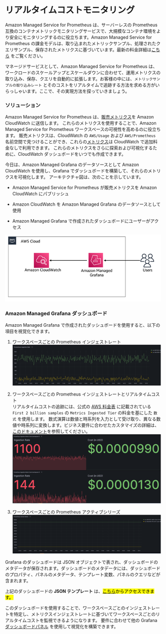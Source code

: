 # リアルタイムコストモニタリング

Amazon Managed Service for Prometheus は、サーバーレスの Prometheus 互換のコンテナメトリックモニタリングサービスで、大規模なコンテナ環境をより安全にモニタリングするのに役立ちます。Amazon Managed Service for Prometheus の課金モデルは、取り込まれたメトリックサンプル、処理されたクエリサンプル、保存されたメトリクスに基づいています。最新の料金詳細は[こちら][pricing] をご覧ください。

マネージドサービスとして、Amazon Managed Service for Prometheus は、ワークロードのスケールアップとスケールダウンに合わせて、運用メトリクスの取り込み、保存、クエリを自動的に拡張します。お客様の中には、`メトリックサンプルの取り込みレート` とそのコストをリアルタイムで追跡する方法を求める方がいらっしゃいます。ここで、その実現方法を探っていきましょう。

### ソリューション
Amazon Managed Service for Prometheus は、[販売メトリクス][vendedmetrics]を Amazon CloudWatch に送信します。 これらのメトリクスを使用することで、Amazon Managed Service for Prometheus ワークスペースの可視性を高めるのに役立ちます。 販売メトリクスは、CloudWatch の `AWS/Usage` および `AWS/Prometheus` 名前空間で見つけることができ、これらの[メトリクス][AMPMetrics]は CloudWatch で追加料金なしで利用できます。 これらのメトリクスをさらに探索および可視化するために、CloudWatch ダッシュボードをいつでも作成できます。

今日は、Amazon Managed Grafana のデータソースとして Amazon CloudWatch を使用し、Grafana でダッシュボードを構築して、それらのメトリクスを可視化します。 アーキテクチャ図は、次のことを示しています。

- Amazon Managed Service for Prometheus が販売メトリクスを Amazon CloudWatch にパブリッシュ

- Amazon CloudWatch を Amazon Managed Grafana のデータソースとして使用  

- Amazon Managed Grafana で作成されたダッシュボードにユーザーがアクセス

![prometheus-ingestion-rate](../../../images/ampmetricsingestionrate.png)

### Amazon Managed Grafana ダッシュボード

Amazon Managed Grafana で作成されたダッシュボードを使用すると、以下の項目を視覚化できます。

1. ワークスペースごとの Prometheus インジェストレート
![prometheus-ingestion-rate-dash1](../../../images/ampwsingestionrate-1.png)

2. ワークスペースごとの Prometheus インジェストレートとリアルタイムコスト  
   リアルタイムコストの追跡には、公式の [AWS 料金表][pricing] に記載されている `First 2 billion samples` の `Metrics Ingested Tier` の料金を基にした `数式` を使用します。
   数式演算は数値と時系列を入力として受け取り、異なる数値や時系列に変換します。ビジネス要件に合わせたカスタマイズの詳細は、[このドキュメント][mathexpression]を参照してください。
![prometheus-ingestion-rate-dash2](../../../images/ampwsingestionrate-2.png)

3. ワークスペースごとの Prometheus アクティブシリーズ  
![prometheus-ingestion-rate-dash3](../../../images/ampwsingestionrate-3.png)


Grafana のダッシュボードは JSON オブジェクトで表され、ダッシュボードのメタデータが保存されます。ダッシュボードのメタデータには、ダッシュボードのプロパティ、パネルのメタデータ、テンプレート変数、パネルのクエリなどが含まれます。

上記のダッシュボードの **JSON テンプレート** は、<mark>[こちら](AmazonPrometheusMetrics.json)からアクセスできます。<mark>

このダッシュボードを使用することで、ワークスペースごとのインジェストレートを特定し、メトリクスインジェストレートに基づいてワークスペースごとのリアルタイムコストを監視できるようになります。 要件に合わせて他の Grafana [ダッシュボードパネル][panels] を使用して視覚化を構築できます。

[pricing]: https://aws.amazon.com/prometheus/pricing/
[AMPMetrics]: https://docs.aws.amazon.com/prometheus/latest/userguide/AMP-CW-usage-metrics.html 
[vendedmetrics]: https://aws.amazon.com/blogs/mt/introducing-vended-metrics-for-amazon-managed-service-for-prometheus/
[mathexpression]: https://grafana.com/docs/grafana/latest/panels-visualizations/query-transform-data/expression-queries/#math
[panels]: https://docs.aws.amazon.com/grafana/latest/userguide/Grafana-panels.html
</mark></mark>
